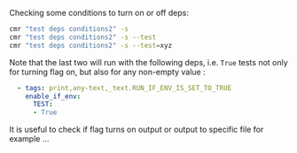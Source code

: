 ﻿Checking some conditions to turn on or off deps:

```bash
cmr "test deps conditions2" -s
cmr "test deps conditions2" -s --test
cmr "test deps conditions2" -s --test=xyz
```

Note that the last two will run with the following deps,
i.e. `True` tests not only for turning flag on, 
but also for any non-empty value :
```yaml
  - tags: print,any-text,_text.RUN_IF_ENV_IS_SET_TO_TRUE
    enable_if_env:
      TEST:
      - True

```

It is useful to check if flag turns on output or output to specific file for example ...

